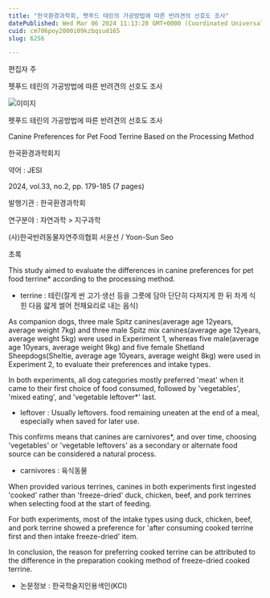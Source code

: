 ```yaml
---
title: "한국환경과학회, 펫푸드 테린의 가공방법에 따른 반려견의 선호도 조사"
datePublished: Wed Mar 06 2024 11:13:28 GMT+0000 (Coordinated Universal Time)
cuid: cm706poy2000i09kzbqsud165
slug: 6256

---
```



편집자 주

펫푸드 테린의 가공방법에 따른 반려견의 선호도 조사

![이미지](https://cdn.hashnode.com/res/hashnode/image/upload/v1739260361124/1dd10efc-d4e1-459b-988f-164c69255661.jpeg)

펫푸드 테린의 가공방법에 따른 반려견의 선호도 조사

Canine Preferences for Pet Food Terrine Based on the Processing Method

한국환경과학회지

약어 : JESI

2024, vol.33, no.2, pp. 179-185 (7 pages)

발행기관 : 한국환경과학회

연구분야 : 자연과학 > 지구과학

(사)한국반려동물자연주의협회 서윤선 / Yoon-Sun Seo

초록

This study aimed to evaluate the differences in canine preferences for pet food terrine* according to the processing method.

* terrine : 테린(잘게 썬 고기·생선 등을 그릇에 담아 단단히 다져지게 한 뒤 차게 식힌 다음 얇게 썰어 전채요리로 내는 음식)

As companion dogs, three male Spitz canines(average age 12years, average weight 7kg) and three male Spitz mix canines(average age 12years, average weight 5kg) were used in Experiment 1, whereas five male(average age 10years, average weight 9kg) and five female Shetland Sheepdogs(Sheltie, average age 10years, average weight 8kg) were used in Experiment 2, to evaluate their preferences and intake types.

In both experiments, all dog categories mostly preferred 'meat' when it came to their first choice of food consumed, followed by 'vegetables', 'mixed eating', and 'vegetable leftover*' last.

* leftover : Usually leftovers. food remaining uneaten at the end of a meal, especially when saved for later use.

This confirms means that canines are carnivores*, and over time, choosing 'vegetables' or 'vegetable leftovers' as a secondary or alternate food source can be considered a natural process.

* carnivores : 육식동물

When provided various terrines, canines in both experiments first ingested 'cooked' rather than 'freeze-dried' duck, chicken, beef, and pork terrines when selecting food at the start of feeding.

For both experiments, most of the intake types using duck, chicken, beef, and pork terrine showed a preference for 'after consuming cooked terrine first and then intake freeze-dried' item.

In conclusion, the reason for preferring cooked terrine can be attributed to the difference in the preparation cooking method of freeze-dried cooked terrine.

* 논문정보 : 한국학술지인용색인(KCI)